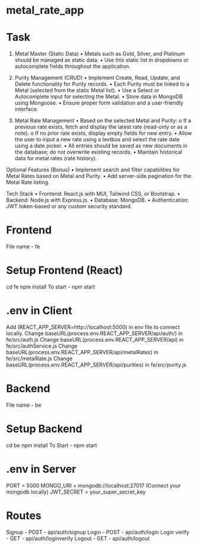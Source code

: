 # metal_rate_app

# Task
1. Metal Master (Static Data)
• Metals such as Gold, Silver, and Platinum should be managed as static data.
• Use this static list in dropdowns or autocomplete fields throughout the application.

2. Purity Management (CRUD)
• Implement Create, Read, Update, and Delete functionality for Purity records.
• Each Purity must be linked to a Metal (selected from the static Metal list).
• Use a Select or Autocomplete input for selecting the Metal.
• Store data in MongoDB using Mongoose.
• Ensure proper form validation and a user-friendly interface.

3. Metal Rate Management
• Based on the selected Metal and Purity:
o If a previous rate exists, fetch and display the latest rate (read-only or as a note).
o If no prior rate exists, display empty fields for new entry.
• Allow the user to input a new rate using a textbox and select the rate date using a date picker.
• All entries should be saved as new documents in the database; do not overwrite existing
records.
• Maintain historical data for metal rates (rate history).

Optional Features (Bonus)
• Implement search and filter capabilities for Metal Rates based on Metal and Purity.
• Add server-side pagination for the Metal Rate listing.

Tech Stack
• Frontend: React.js with MUI, Tailwind CSS, or Bootstrap.
• Backend: Node.js with Express.js.
• Database: MongoDB.
• Authentication: JWT token-based or any custom security standard.

# Frontend

File name - fe 

# Setup Frontend (React)
cd fe
npm install
To start - npm start

# .env in Client
Add (REACT_APP_SERVER=http://localhost:5000) in env file to connect locally.
Change baseURL(process.env.REACT_APP_SERVER/api/auth/) in fe/src/auth.js 
Change baseURL(process.env.REACT_APP_SERVER/api) in fe/src/authService.js 
Change baseURL(process.env.REACT_APP_SERVER/api/metalRates) in fe/src/metalRate.js
Change baseURL(process.env.REACT_APP_SERVER/api/purities) in fe/src/purity.js 


# Backend

File name - be

# Setup Backend 
cd be
npm install
To Start - npm start

# .env in Server
PORT = 5000
MONGO_URI = mongodb://localhost:27017 (Connect your mongodb locally)
JWT_SECRET = your_super_secret_key

# Routes
Signup - POST - api/auth/signup
Login - POST - api/auth/login
Login verify - GET - api/auth/loginverify
Logout - GET - api/auth/logout 





























